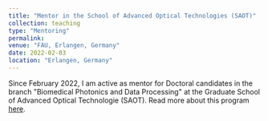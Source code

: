 ```yaml
---
title: "Mentor in the School of Advanced Optical Technologies (SAOT)"
collection: teaching
type: "Mentoring"
permalink: 
venue: "FAU, Erlangen, Germany"
date: 2022-02-03
location: "Erlangen, Germany"
---
```

Since February 2022, I am active as mentor for Doctoral candidates in the branch "Biomedical Photonics and Data Processing" at the Graduate School of Advanced Optical Technologie (SAOT). Read more about this program [here](https://www.saot.fau.de/program/people/mentors/#collapse_3).
